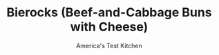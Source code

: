 ---
layout: ../../layouts/MarkdownPostLayout.astro
title: Bierocks (Beef-and-Cabbage Buns with Cheese)
author: America's Test Kitchen
pubDate: 2023-03-15
description: "Their real names may be strange—bierocks or runsas, depending on where you hang your hat—but their delicious taste requires no translation."
image_url: https://res.cloudinary.com/hksqkdlah/image/upload/ar_1:1,c_fill,dpr_2.0,f_auto,fl_lossy.progressive.strip_profile,g_faces:auto,q_auto:low,w_344/10067_sfs-nebraskameatpies-18
tags: ["Main Courses","Southern","Beef"]
calories: 5708
protein: 26
carbohydrates: 41
fats: 
fiber: 2
ingredients: ["4 teaspoons, vegetable oil","2 pounds 90 percent lean, ground beef",", Salt and pepper","1 , onion, chopped fine","1/2 small head, green cabbage, cored and chopped fine (4 cups)","1 cup, low-sodium chicken broth","8 ounces, shredded Colby Jack cheese (2 cups)","1/2 cup, whole milk","1/2 cup, water","6 tablespoons, unsalted butter","1/4 cup (1 3/4 ounces), sugar","3 1/2 - 3 3/4 cups (17 1/2 to 18 3/4 ounces), all-purpose flour","1 tablespoon, instant or rapid-rise yeast","1/2 teaspoon, salt","1 large, egg, lightly beaten, plus 1 large egg beaten with 1 tablespoon water"]
serves: 12
time: "2¼ hours, plus 2 hours rising"
instructions: ["FOR THE FILLING: Heat 2 teaspoons oil in Dutch oven over medium-high heat until just smoking. Add beef, 1 teaspoon salt, and 1 teaspoon pepper and cook, breaking up pieces with spoon, until liquid evaporates and meat begins to sizzle, 10 to 15 minutes. Drain meat in colander and set aside.","Add remaining 2 teaspoons oil to now-empty Dutch oven and heat over medium-high heat until shimmering. Add onion and cook, stirring occasionally, until just beginning to brown, about 2 minutes. Stir in drained beef, cabbage, and chicken broth. Bring to simmer, cover, and cook until cabbage is tender, about 5 minutes. Uncover and continue to cook until liquid evaporates and mixture begins to sizzle, 5 to 7 minutes. Season with salt and pepper to taste. Transfer to bowl and let cool 15 minutes. Stir in Colby Jack and let cool to room temperature. Refrigerate until ready to assemble bierocks.","FOR THE DOUGH: Meanwhile, grease large bowl. Combine milk, water, butter, and sugar in 2-cup liquid measuring cup. Microwave until temperature registers 110 degrees, 1 to 2 minutes. Using stand mixer fitted with dough hook, mix 3½ cups flour, yeast, and salt on low speed until combined, about 30 seconds. With mixer running, slowly add milk mixture and single beaten egg until incorporated and dough comes together, about 3 minutes. Increase speed to medium-low and continue to mix until dough is smooth and pulls away from sides of bowl, about 8 minutes. If after 4 minutes dough looks wet, add remaining ¼ cup flour, 1 tablespoon at a time, until dough clears sides of bowl but sticks to bottom. Transfer dough to greased bowl, cover with plastic wrap, and let rise in warm place until doubled in size, 50 to 60 minutes.","Adjust oven racks to upper-middle and lower-middle positions and heat oven to 375 degrees. Line 2 rimmed baking sheets with parchment paper. Transfer dough to lightly floured counter and divide into 12 equal (2¾-ounce) portions. Form dough pieces into balls, cover with plastic, and let rest for 5 minutes.","Working with 1 dough ball at a time (keep remaining balls covered with plastic), roll out into 5½-inch round with rolling pin. Transfer ½ cup lightly packed filling (3 ounces) to center of round. Use hands to press filling into compact mound. Stretch edges of dough over filling and pinch together to form bun. Arrange 6 bierocks, seam side down, on each prepared baking sheet, 2 inches apart. Cover with plastic and let rise until doubled in size, 45 to 60 minutes.","Discard plastic, brush bierocks with egg wash, and bake until golden brown, 22 to 25 minutes, switching and rotating sheets halfway through baking. Transfer sheets to wire rack and let cool for 15 minutes. Serve.","TO MAKE AHEAD: Baked, cooled bierocks can be tightly wrapped in aluminum foil, placed in zipper-lock bag, and refrigerated for up to 3 days or frozen for up to 1 month. To reheat, adjust oven rack to middle position and heat oven to 350 degrees. Place foil-wrapped bierocks directly on oven rack until heated through, about 10 minutes if refrigerated or 60 minutes if frozen."]
nutrition: ["435 mg Potassium","314 mg Phosphorus","179 mg Calcium","4 mg Iron","37 mg Magnesium","548 mg Sodium","4 mg Zinc","22 g Fat","7 mg Niacin (B3)","7 g Monounsaturated","1 g Polyunsaturated","11 mg Vitamin C","98 mg Cholesterol","10 g Saturated","2 g Fiber","65 µg Folic acid","61 µg Folate (food)","6 g Sugars","25 µg Vitamin K","144 g Water","41 g Carbs","173 µg Folate equivalent (total)","26 g Protein","1 µg Vitamin B12","114 µg Vitamin A","475 kcal Energy","4 g Sugars, added","5708 calories"]
notes: "The filling for the buns can be made (and refrigerated) up to one day in advance. For quicker assembly, portion the filling into 12 (½-cup) mounds before rolling out the dough. Eat warm or at room temperature."
---